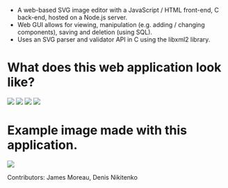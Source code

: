 * A web-based SVG image editor with a JavaScript / HTML front-end, C back-end, hosted on a Node.js server.
* Web GUI allows for viewing, manipulation (e.g. adding / changing components), saving and deletion (using SQL).
* Uses an SVG parser and validator API in C using the libxml2 library.

# What does this web application look like?
![](Screenshots/log.png)
![](Screenshots/create.png)
![](Screenshots/view.png)
![](Screenshots/edit.png)

# Example image made with this application.
![](uploads/landscape.svg)

Contributors: James Moreau, Denis Nikitenko
